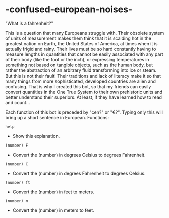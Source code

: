 # -confused-european-noises-

"What is a fahrenheit?"

This is a question that many Europeans struggle with. Their obsolete system of units of measurement makes them think that it is scalding hot in the greatest nation on Earth, the United States of America, at times when it is actually frigid and rainy. Their lives must be so hard constantly having to measure lengths in quantities that cannot be easily associated with any part of their body (like the foot or the inch), or expressing temperatures in something not based on tangible objects, such as the human body, but rather the abstraction of an arbitrary fluid transforming into ice or steam. But this is not their fault! Their traditions and lack of literacy make it so that many things from more sophisticated, developed countries are alien and confusing. That is why I created this bot, so that my friends can easily convert quantities in the One True System to their own prehistoric units and better understand their superiors. At least, if they have learned how to read and count...

Each function of this bot is preceded by "cen?" or "€?". Typing only this will bring up a short sentence in European.
Functions:
```
help
```
-  Show this explanation.
```
(number) F
```
-  Convert the (number) in degrees Celsius to degrees Fahrenheit.
```
(number) C
```
-  Convert the (number) in degrees Fahrenheit to degrees Celsius.
```
(number) ft
```
-  Convert the (number) in feet to meters.
```
(number) m
```
-  Convert the (number) in meters to feet.
